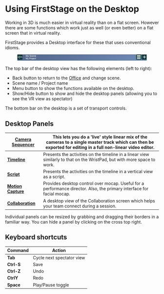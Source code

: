 # Using FirstStage on the Desktop

Working in 3D is much easier in virtual reality than on a flat screen. However there are some functions which work just as well (or even better) on a flat screen that in virtual reality.

FirstStage provides a Desktop interface for these that uses conventional idioms.

<figure><img src="../.gitbook/assets/FS Top Bar.png" alt=""><figcaption></figcaption></figure>

The top bar of the desktop view has the following elements (left to right):

* Back button to return to the [Office](the-office.md) and change scene.
* Scene name / Project name
* Menu button to show the functions available on the desktop.
* Show/Hide button to show and hide the desktop panels (allowing you to see the VR view as spectator)

The bottom bar on the desktop is a set of transport controls.

## Desktop Panels

| ****[**Camera Sequencer**](../camerawork/camera-sequencer.md)****                                  | This lets you do a 'live' style linear mix of the cameras to a single master track which can then be exported for editing in a full non-linear video editor. |
| -------------------------------------------------------------------------------------------------- | ------------------------------------------------------------------------------------------------------------------------------------------------------------ |
| ****[**Timeline**](timeline.md)****                                                                | Presents the activities on the timeline in a linear view similarly to that on the WristPad, but with more space to work.                                     |
| ****[**Script**](script.md)****                                                                    | Presents the activities on the timeline in a vertical view as a script.                                                                                      |
| ****[**Motion Capture**](../activities/performance-capture/motion-capture-desktop-controls.md)**** | Provides desktop control over mocap. Useful for a performance director. Also, the primary interface for facial mocap.                                        |
| ****[**Collaboration**](using-firststage-on-the-desktop.md#collaboration)****                      | A desktop view of the Collaboration screen which helps your team connect during a session.                                                                   |

Individual panels can be resized by grabbing and dragging their borders in a familiar way. You can hide a panel by clicking on the cross top right.

## Keyboard shortcuts

| Command    | Action                    |
| ---------- | ------------------------- |
| **Tab**    | Cycle next spectator view |
| **Ctrl-S** | Save                      |
| **Ctrl-Z** | Undo                      |
| **CtrlY**  | Redo                      |
| **Space**  | Play/Pause toggle         |
